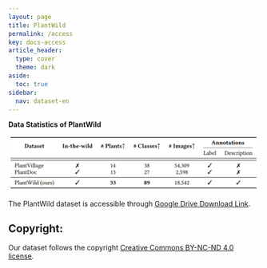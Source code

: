 ```yaml
---
layout: page
title: PlantWild
permalink: /access
key: docs-access
article_header:
  type: cover
  theme: dark
aside:
  toc: true
sidebar:
  nav: dataset-en
---
```


**Data Statistics of PlantWild**
<div align="center">
  <img width=800 src="git_figures/statistics.png"/>
</div>

The PlantWild dataset is accessible through [Google Drive Download Link](https://drive.google.com/file/d/1s7FOoztTHvO03yVfw75pQY_kzZqvAckD/view?usp=drive_link).


## Copyright:

Our dataset follows the copyright [Creative Commons BY-NC-ND 4.0 license](https://creativecommons.org/licenses/by-nc-nd/4.0/).

